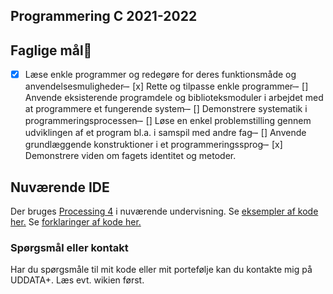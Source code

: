 ## Programmering C 2021-2022


## Faglige mål🙏
- [x] Læse enkle programmer og redegøre for deres funktionsmåde og anvendelsesmuligheder
̶- [x] Rette og tilpasse enkle programmer
̶- [] Anvende eksisterende programdele og biblioteksmoduler i arbejdet med at programmere et fungerende system
̶- [] Demonstrere systematik i programmeringsprocessen
̶- [] Løse en enkel problemstilling gennem udviklingen af et program bl.a. i samspil med andre fag
̶- [] Anvende grundlæggende konstruktioner i et programmeringssprog
̶- [x] Demonstrere viden om fagets identitet og metoder.

## Nuværende IDE
Der bruges [Processing 4](https://processing.org/download) i nuværende undervisning.
Se [eksempler af kode her.](https://processing.org/examples)
Se [forklaringer af kode her.](https://processing.org/tutorials)

### Spørgsmål eller kontakt

Har du spørgsmåle til mit kode eller mit portefølje kan du kontakte mig på UDDATA+. Læs evt. wikien først.
